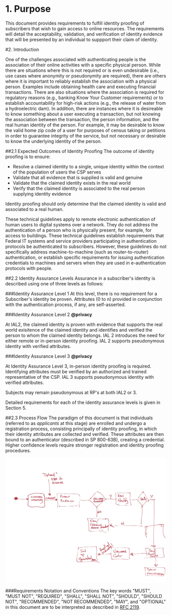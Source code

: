 
# 1. Purpose

This document provides requirements to fulfill identity proofing of subscribers that wish to gain access to online resources.  The requirements will detail the acceptability, validation, and verification of identity evidence that will be presented by an individual to suppport their claim of identity. 

#2. Introduction

One of the challenges associated with authenticating people is the association of their online activities with a specific physical person. While there are situations where this is not required or is even undesirable (i.e., use cases where anonymity or pseudonymity are required), there are others where it is important to reliably establish the association with a physical person. Examples include obtaining health care and executing financial transactions. There are also situations where the association is required for regulatory reasons (e.g., banking Know Your Customer requirements) or to establish accountability for high-risk actions (e.g., the release of water from a hydroelectric dam). In addition, there are instances where it is desireable to know something about a user executing a transaction, but not knowing the association between the transaction, the person information, and the real human identity of the person.  For example, it may be desirable to know the valid home zip code of a user for purposes of census taking or petitions in order to guarantee integrity of the service, but not necessary or desirable to know the underlying identity of the person.

##2.1 Expected Outcomes of Identity Proofing
The outcome of identity proofing is to ensure:    

* Resolve a claimed identity to a single, unique identity within the context of the population of users the CSP serves
* Validate that all evidence that is supplied is valid and genuine
* Validate that the claimed identity exists in the real world
* Verify that the claimed identity is associated to the real person supplying identity evidence

Identity proofing should only determine that the claimed identity is valid and associated to a real human.  

These technical guidelines apply to remote electronic authentication of human users to digital systems over a network. They do not address the authentication of a person who is physically present, for example, for access to buildings. These technical guidelines establish requirements that Federal IT systems and service providers participating in authentication protocols be authenticated to subscribers. However, these guidelines do not specifically address machine-to-machine (such as router-to-router) authentication, or establish specific requirements for issuing authentication credentials to machines and servers when they are used in e-authentication protocols with people.



##2.2 Identity Assurance Levels
Assurance in a subscriber's identity is described using one of three levels as follows:

###Identity Assurance Level 1
At this level, there is no requirement for a Subscriber's identity be proven.  Attributes (0 to n) provided in conjunction with the authentication process, if any, are self-asserted. 

###Identity Assurance Level 2
**@privacy**

At IAL2, the claimed identity is proven with evidence that supports the real world exisitence of the claimed identity and identifies and verified the person to whom the claimed identity belongs.  IAL 2 introduces the need for either remote or in-person identity proofing.  IAL 2 supports pseudonymous identity with verified attributes. 

###Identity Assurance Level 3
**@privacy**

At Identity Assurance Level 3, in-person identity proofing is required. Identifying attributes must be verified by an authorized and trained representative of the CSP. IAL 3 supports pseudonymous identity with verified attributes.

Subjects may remain pseudonymous at RP's at both IAL2 or 3.  

Detailed requirements for each of the identity assurance levels is given in Section 5.

##2.3 Process Flow
The paradigm of this document is that individuals (referred to as *applicants* at this stage) are enrolled and undergo a registration process, consisting principally of identity proofing, in which their identity attributes are collected and verified. These attributes are then bound to an authenticator (described in SP 800-63B), creating a credential. Higher confidence levels require stronger registration and identity proofing procedures.

![](media/Proofing_process.png)


###Requirements Notation and Conventions
The key words "MUST", "MUST NOT", "REQUIRED", "SHALL", "SHALL NOT", "SHOULD", "SHOULD NOT", "RECOMMENDED", "NOT RECOMMENDED", "MAY", and "OPTIONAL" in this document are to be interpreted as described in [RFC 2119](http://tools.ietf.org/html/rfc2119).